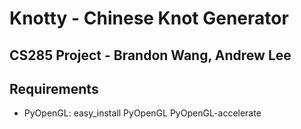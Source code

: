 # Knotty - Chinese Knot Generator
## CS285 Project - Brandon Wang, Andrew Lee

## Requirements
* PyOpenGL:
	  easy_install PyOpenGL PyOpenGL-accelerate
